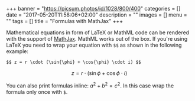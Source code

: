 +++
banner = "https://picsum.photos/id/1028/800/400"
categories = []
date = "2017-05-20T11:58:06+02:00"
description = ""
images = []
menu = ""
tags = []
title = "Formulas with MathJax"
+++

Mathematical equations in form of LaTeX or MathML code can be rendered with the support of [MathJax](https://www.mathjax.org). MathML works out of the box. If you're using LaTeX you need to wrap your equation with `$$` as shown in the following example:

<!--more-->

    $$ z = r \cdot (\sin{\phi} + \cos{\phi} \cdot i) $$

$$ z = r \cdot (\sin{\phi} + \cos{\phi} \cdot i) $$

You can also print formulas inline: $a^2 + b^2 = c^2$. In this case wrap the formula only once with `$`.

